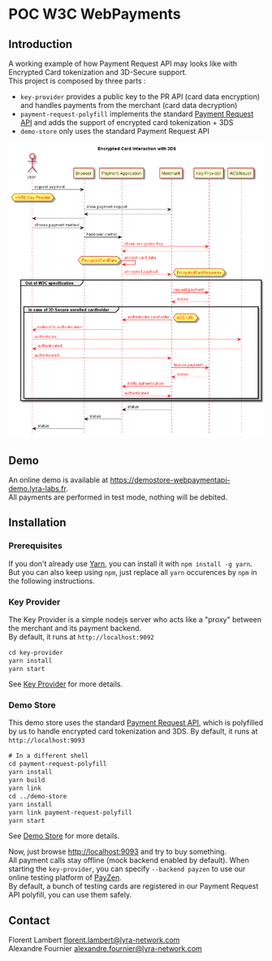 # POC W3C WebPayments

## Introduction

A working example of how Payment Request API may looks like with Encrypted Card tokenization and 3D-Secure support.  
This project is composed by three parts :

* `key-provider` provides a public key to the PR API (card data encryption) and handles payments from the merchant (card data decryption)
* `payment-request-polyfill` implements the standard [Payment Request API](https://w3c.github.io/payment-request/) and adds the support of encrypted card tokenization + 3DS
* `demo-store` only uses the standard Payment Request API

![sequence diagram](sequence-diagram.png)

## Demo

An online demo is available at <https://demostore-webpaymentapi-demo.lyra-labs.fr>.  
All payments are performed in test mode, nothing will be debited.

## Installation

### Prerequisites

If you don't already use [Yarn](https://yarnpkg.com), you can install it with `npm install -g yarn`.  
But you can also keep using `npm`, just replace all `yarn` occurences by `npm` in the following instructions.

### Key Provider

The Key Provider is a simple nodejs server who acts like a "proxy" between the merchant and its payment backend.  
By default, it runs at `http://localhost:9092`

```
cd key-provider
yarn install
yarn start
```

See [Key Provider](https://github.com/lyra-labs/poc-w3c-webpayments/tree/master/key-provider) for more details.

### Demo Store

This demo store uses the standard [Payment Request API](https://w3c.github.io/payment-request/), which is polyfilled by us to handle encrypted card tokenization and 3DS.
By default, it runs at `http://localhost:9093`

```
# In a different shell
cd payment-request-polyfill
yarn install
yarn build
yarn link
cd ../demo-store
yarn install
yarn link payment-request-polyfill
yarn start
```

See [Demo Store](https://github.com/lyra-labs/poc-w3c-webpayments/tree/master/demo-store) for more details.

Now, just browse [http://localhost:9093](http://localhost:9093) and try to buy something.  
All payment calls stay offline (mock backend enabled by default).
When starting the `key-provider`, you can specify `--backend payzen`  to use our online testing platform of [PayZen](https://payzen.eu/).  
By default, a bunch of testing cards are registered in our Payment Request API polyfill, you can use them safely.

## Contact

Florent Lambert <florent.lambert@lyra-network.com>  
Alexandre Fournier <alexandre.fournier@lyra-network.com>
